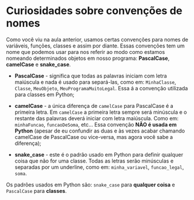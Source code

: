 # Curiosidades sobre convenções de nomes

Como você viu na aula anterior, usamos certas convenções para nomes de variáveis, funções, classes e assim por diante. Essas convenções tem um nome que podemos usar para nos referir ao modo como estamos nomeando determinados objetos em nosso programa: **PascalCase**, **camelCase** e **snake_case**.

- **PascalCase** - significa que todas as palavras iniciam com letra maiúscula e nada é usado para separá-las, como em: ``MinhaClasse``, ``Classe``, ``MeuObjeto``, ``MeuProgramaMuitoLegal``. Essa á a convenção utilizada para classes em Python;

- **camelCase** - a única diferença de ``camelCase`` para PascalCase é a primeira letra. Em ``camelCase`` a primeira letra sempre será minúscula e o restante das palavras deverá iniciar com letra maiúscula. Como em: ``minhaFuncao``, ``funcaoDeSoma``, etc... Essa convenção **NÃO é usada em Python** (apesar de eu confundir as duas e às vezes acabar chamando camelCase de PascalCase ou vice-versa, mas agora você sabe a diferença);

- **snake_case** - este é o padrão usado em Python para definir qualquer coisa que não for uma classe. Todas as letras serão minúsculas e separadas por um underline, como em: ``minha_variavel``, ``funcao_legal``, ``soma``.

Os padrões usados em Python são: ``snake_case`` para **qualquer coisa** e ``PascalCase`` para **classes**.